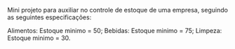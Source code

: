 Mini projeto para auxiliar no controle de estoque de uma empresa, seguindo as seguintes especificações:

Alimentos: Estoque minimo = 50;
Bebidas: Estoque minimo = 75;
Limpeza: Estoque minimo = 30.
